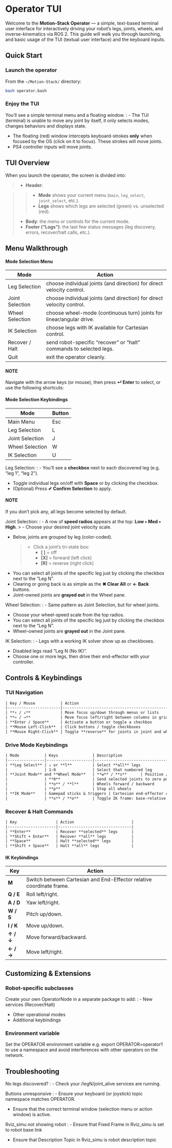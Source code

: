 # Operator TUI

Welcome to the **Motion-Stack Operator** — a simple, text-based terminal user interface for interactively driving your robot’s legs, joints, wheels, and inverse-kinematics via ROS 2. This guide will walk you through launching, and basic usage of the TUI (textual user interface) and the keyboard inputs.

## Quick Start

### Launch the operator

From the `~/Motion-Stack/` directory:

```bash
bash operator.bash
```

### Enjoy the TUI

You’ll see a simple terminal menu and a floating window.
: - The TUI (terminal) is unable to move any joint by itself, it only selects modes, changes behaviors and displays state.
  - The floating (red) window intercepts keyboard-strokes **only** when focused by the OS (click on it to focus). These strokes will move joints.
  - PS4 controller inputs will move joints.

## TUI Overview

When you launch the operator, the screen is divided into:

> - **Header**:

> > - **Mode** shows your current menu (`main`, `leg_select`, `joint_select`, etc.).
> > - **Legs** shows which legs are selected (green) vs. unselected (red).
> - **Body**: the menu or controls for the current mode.
> - **Footer (“Logs”)**: the last few status messages (leg discovery, errors, recover/halt calls, etc.).

## Menu Walkthrough

#### Mode Selection Menu

| Mode            | Action                                                                |
|-----------------|-----------------------------------------------------------------------|
| Leg Selection   | choose individual joints (and direction) for direct velocity control. |
| Joint Selection | choose individual joints (and direction) for direct velocity control. |
| Wheel Selection | choose wheel-mode (continuous turn) joints for linear/angular drive.  |
| IK Selection    | choose legs with IK available for Cartesian control.                  |
| Recover / Halt  | send robot-specific “recover” or “halt” commands to selected legs.    |
| Quit            | exit the operator cleanly.                                            |

#### NOTE
Navigate with the arrow keys (or mouse), then press **↵ Enter** to select, or use the following shortcuts:

#### Mode Selection Keybindings

| Mode            | Button   |
|-----------------|----------|
| Main Menu       | Esc      |
| Leg Selection   | L        |
| Joint Selection | J        |
| Wheel Selection | W        |
| IK Selection    | U        |

Leg Selection:
: - You’ll see a **checkbox** next to each discovered leg (e.g. “leg 1”, “leg 2”).
  - Toggle individual legs on/off with **Space** or by clicking the checkbox.
  - (Optional) Press **✔ Confirm Selection** to apply.

#### NOTE
If you don’t pick any, all legs become selected by default.

Joint Selection:
: - A row of **speed radios** appears at the top: **Low • Med • High**.
    > - Choose your desired joint velocity scale.
  - Below, joints are grouped by leg (color-coded).
    > - Click a joint’s tri-state box:
    >   - **[ ]** = off
    >   - **[X]** = forward (left click)
    >   - **[R]** = reverse (right click)
  - You can select all joints of the specific leg just by clicking the checkbox next to the “Leg N”.
  - Clearing or going back is as simple as the **✖ Clear All** or **← Back** buttons.
  - Joint-owned joints are **grayed out** in the Wheel pane.

Wheel Selection:
: - Same pattern as Joint Selection, but for wheel joints.
  - Choose your wheel-speed scale from the top radios.
  - You can select all joints of the specific leg just by clicking the checkbox next to the “Leg N”.
  - Wheel-owned joints are **grayed out** in the Joint pane.

IK Selection:
: - Legs with a working IK solver show up as checkboxes.
  - Disabled legs read “Leg N (No IK)”.
  - Choose one or more legs, then drive their end-effector with your controller.

## Controls & Keybindings

### TUI Navigation

```default
| Key / Mouse           | Action                                           |
|-----------------------|--------------------------------------------------|
| **↑ / ↓**             | Move focus up/down through menus or lists        |
| **← / →**             | Move focus left/right between columns in grids   |
| **Enter / Space**     | Activate a button or toggle a checkbox           |
| **Mouse Left-Click**  | Click buttons / toggle checkboxes                |
| **Mouse Right-Click** | Toggle **reverse** for joints in joint and wheel modes|
```

### Drive Mode Keybindings

```default
| Mode           | Keys               | Description                                |
|----------------|--------------------|--------------------------------------------|
| **Leg Select** | ↓ or **l**         | Select **all** legs               |
|                | 1–9                | Select that numbered leg                   |
| **Joint Mode** and **Wheel Mode**   | **w** / **s**      | Positive / negative joint velocity |
|                | **0**              | Send selected joints to zero position      |
|                | **o** / **l**      | Wheels forward / backward                  |
|                | **p**              | Stop all wheels                            |
| **IK Mode**    | Gamepad sticks & triggers | Cartesian end-effector control    |
|                | **x** / **o**      | Toggle IK frame: base-relative / ee-relative |
```

### Recover & Halt Commands

```default
| Key                 | Action                         |
|---------------------|--------------------------------|
| **Enter**           | Recover **selected** legs      |
| **Shift + Enter**   | Recover **all** legs           |
| **Space**           | Halt **selected** legs         |
| **Shift + Space**   | Halt **all** legs              |
```

#### IK Keybindings

| Key       | Action                                                               |
|-----------|----------------------------------------------------------------------|
| **M**     | Switch between Cartesian and End-Effector relative coordinate frame. |
| **Q / E** | Roll left/right.                                                     |
| **A / D** | Yaw left/right.                                                      |
| **W / S** | Pitch up/down.                                                       |
| **I / K** | Move up/down.                                                        |
| **↑ / ↓** | Move forward/backward.                                               |
| **← / →** | Move left/right.                                                     |

## Customizing & Extensions

### Robot-specific subclasses

Create your own OperatorNode in a separate package to add:
: - New services (Recover/Halt)
  - Other operational modes
  - Additional keybindings

### Environment variable

Set the OPERATOR environment variable e.g. export OPERATOR=operator1 to use a namespace and avoid interferences with other operators on the network.

## Troubleshooting

No legs discovered?
: - Check your /legN/joint_alive services are running.

Buttons unresponsive
: - Ensure your keyboard (or joystick) topic namespace matches OPERATOR.
  - Ensure that the correct terminal window (selection menu or action window) is active.

Rviz_simu not showing robot
: - Ensure that Fixed Frame in Rviz_simu is set to robot base link
  - Ensure that Description Topic in Rviz_simu is robot description topic

